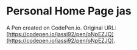 # Personal Home Page  jas

A Pen created on CodePen.io. Original URL: [https://codepen.io/jassi92/pen/oNpEZJQ](https://codepen.io/jassi92/pen/oNpEZJQ).

